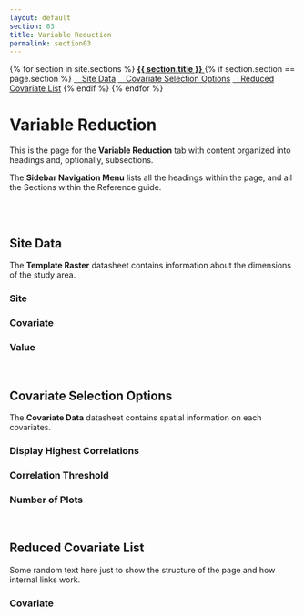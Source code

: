 ```yaml
---
layout: default
section: 03
title: Variable Reduction
permalink: section03
---
```



<!--- Sidebar Navigation Menu --->
<div class="sidenav">
    {% for section in site.sections %}
        <a href="{{site.baseurl}}{{ section.url }}"> <b>{{ section.title }}</b> </a>
        {% if section.section == page.section %}
            <a href="#heading01"> &emsp;Site Data</a>
            <a href="#heading02"> &emsp;Covariate Selection Options</a>
            <a href="#heading03"> &emsp;Reduced Covariate List</a>
        {% endif %}
    {% endfor %}
</div>

# **Variable Reduction**

This is the page for the **Variable Reduction** tab with content organized into headings and, optionally, subsections.

The **Sidebar Navigation Menu** lists all the headings within the page, and all the Sections within the Reference guide. 

<br>
<br>

<p id="heading01"> <h2>Site Data</h2> </p>

The **Template Raster** datasheet contains information about the dimensions of the study area.

### Site

### Covariate

### Value

<br>

<p id="heading02"> <h2>Covariate Selection Options</h2> </p>

The **Covariate Data** datasheet contains spatial information on each covariates.

### Display Highest Correlations

### Correlation Threshold

### Number of Plots


<br>

<p id="heading03"> <h2>Reduced Covariate List</h2> </p>

Some random text here just to show the structure of the page and how internal links work.

### Covariate

<br>

